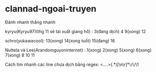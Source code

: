 # clannad-ngoai-truyen
Đánh nhanh thắng nhanh

kyryu(Kyryu97)(thg 11 sẽ tái xuất giang hồ) :  3(đang dịch) 4 9(xong) 12

schro(yukawacool): 13(xong) 14(xong tuốt) 15(đang) 16

Nuttela và Lee(Arandomguyoninternet) : 1(xong) 2(xong) 5(xong) 6(xong) 7(xong) 8 10 11

Cách tìm nhanh các line chưa dịch bằng regex: <....>(.\*)\[\n\r]*\\/\\/\1
